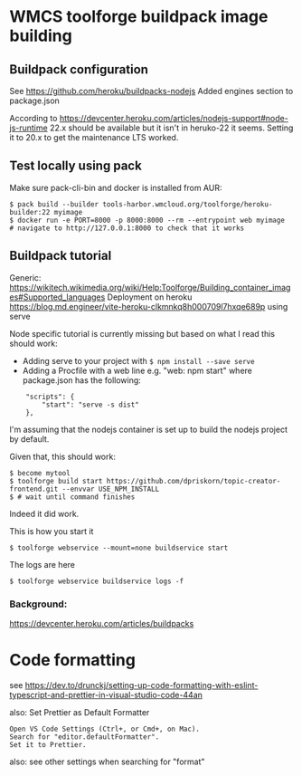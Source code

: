 # WMCS toolforge buildpack image building 
## Buildpack configuration
See https://github.com/heroku/buildpacks-nodejs
Added engines section to package.json

According to https://devcenter.heroku.com/articles/nodejs-support#node-js-runtime 22.x should be available but it isn't in heruko-22 it seems. Setting it to 20.x to get the maintenance LTS worked.

## Test locally using pack
Make sure pack-cli-bin and docker is installed from AUR:
```
$ pack build --builder tools-harbor.wmcloud.org/toolforge/heroku-builder:22 myimage
$ docker run -e PORT=8000 -p 8000:8000 --rm --entrypoint web myimage
# navigate to http://127.0.0.1:8000 to check that it works
```

## Buildpack tutorial
Generic: https://wikitech.wikimedia.org/wiki/Help:Toolforge/Building_container_images#Supported_languages
Deployment on heroku https://blog.md.engineer/vite-heroku-clkmnkq8h000709l7hxqe689p using serve

Node specific tutorial is currently missing but based on what I read this should work:
* Adding serve to your project with `$ npm install --save serve`
* Adding a Procfile with a web line e.g. "web: npm start" where package.json has the following:

```
    "scripts": {
        "start": "serve -s dist"
    },

```

I'm assuming that the nodejs container is set up to build the nodejs project by default.

Given that, this should work:
```
$ become mytool
$ toolforge build start https://github.com/dpriskorn/topic-creator-frontend.git --envvar USE_NPM_INSTALL
$ # wait until command finishes
```

Indeed it did work.

This is how you start it
```
$ toolforge webservice --mount=none buildservice start
```

The logs are here
```
$ toolforge webservice buildservice logs -f
```


### Background:
https://devcenter.heroku.com/articles/buildpacks


# Code formatting
see https://dev.to/drunckj/setting-up-code-formatting-with-eslint-typescript-and-prettier-in-visual-studio-code-44an

also:
 Set Prettier as Default Formatter

    Open VS Code Settings (Ctrl+, or Cmd+, on Mac).
    Search for "editor.defaultFormatter".
    Set it to Prettier.

also: 
see other settings when searching for "format"